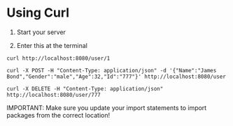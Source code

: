 # Using Curl

1. Start your server

1. Enter this at the terminal

```
curl http://localhost:8080/user/1
```

```
curl -X POST -H "Content-Type: application/json" -d '{"Name":"James Bond","Gender":"male","Age":32,"Id":"777"}' http://localhost:8080/user
```

```
curl -X DELETE -H "Content-Type: application/json" http://localhost:8080/user/777
```

IMPORTANT:
Make sure you update your import statements to import packages from the correct location!

